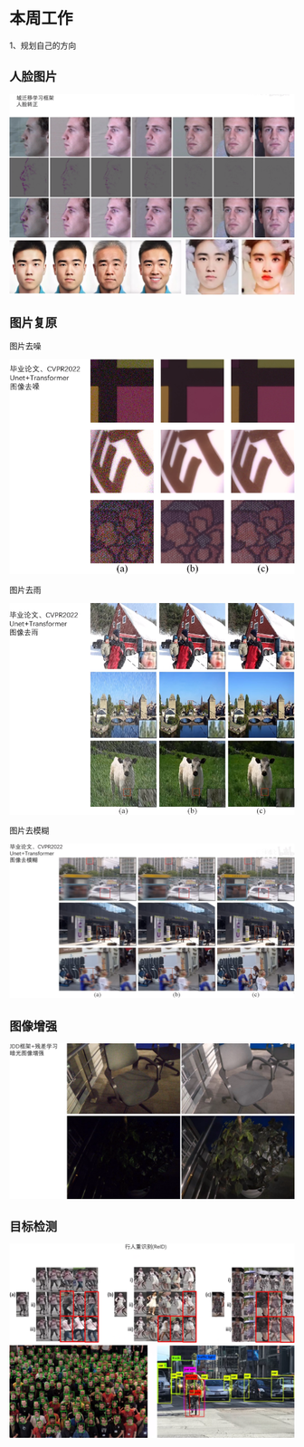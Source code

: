 # 本周工作
1、规划自己的方向

## 人脸图片
![Alt](https://github.com/MOSEAA/ZYJ-Group/blob/main/darren_pty/pic(Ninth%20week)/%E5%9B%BE%E7%89%871.png)
![Alt](https://github.com/MOSEAA/ZYJ-Group/blob/main/darren_pty/pic(Ninth%20week)/%E5%9B%BE%E7%89%872.png)

## 图片复原

图片去噪

![Alt](https://github.com/MOSEAA/ZYJ-Group/blob/main/darren_pty/pic(Ninth%20week)/%E5%9B%BE%E7%89%873.png)

图片去雨

![Alt](https://github.com/MOSEAA/ZYJ-Group/blob/main/darren_pty/pic(Ninth%20week)/%E5%9B%BE%E7%89%874.png)

图片去模糊

![Alt](https://github.com/MOSEAA/ZYJ-Group/blob/main/darren_pty/pic(Ninth%20week)/%E5%9B%BE%E7%89%875.png)

## 图像增强

![Alt](https://github.com/MOSEAA/ZYJ-Group/blob/main/darren_pty/pic(Ninth%20week)/%E5%9B%BE%E7%89%876.png)

## 目标检测
![Alt](https://github.com/MOSEAA/ZYJ-Group/blob/main/darren_pty/pic(Ninth%20week)/%E5%9B%BE%E7%89%877.png)
![Alt](https://github.com/MOSEAA/ZYJ-Group/blob/main/darren_pty/pic(Ninth%20week)/%E5%9B%BE%E7%89%878.png)
